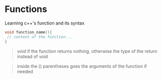 # Functions

 Learning c++'s function and its syntax

```cpp
void function_name(){
 // content of the function...
}
```
> void if the function returns nothing, otherwise the type of the return instead of void

> inside the () parentheses goes the arguments of the function if needed
